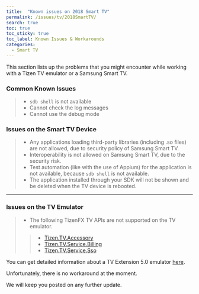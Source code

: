 ```yaml
---
title:  "Known issues on 2018 Smart TV"
permalink: /issues/tv/2018SmartTV/
search: true
toc: true
toc_sticky: true
toc_label: Known Issues & Workarounds
categories: 
  - Smart TV
---
```


This section lists up the problems that you might encounter while working with a Tizen TV emulator or a Samsung Smart TV.

### Common Known Issues
 >- `sdb shell` is not available
 >- Cannot check the log messages
 >- Cannot use the debug mode

### Issues on the Smart TV Device
 >- Any applications loading third-party libraries (including .so files) are not allowed, due to security policy of Samsung Smart TV.
 >- Interoperability is not allowed on Samsung Smart TV, due to the security risk.
 >- Test automation (like with the use of Appium) for the application is not available, because `sdb shell` is not available.
 >- The application installed through your SDK will not be shown and be deleted when the TV device is rebooted.
 
***

### Issues on the TV Emulator
  >- The following TizenFX TV APIs are not supported on the TV emulator.
 >> - [Tizen.TV.Accessory](https://developer.samsung.com/tv/tizen-net-tv/api-references/tizenfx-tv-api-references/Tizen.TV.Accessory)
 >> - [Tizen.TV.Service.Billing](https://developer.samsung.com/tv/tizen-net-tv/api-references/tizenfx-tv-api-references/Tizen.TV.Service.Billing)
 >> - [Tizen.TV.Service.Sso](https://developer.samsung.com/tv/tizen-net-tv/api-references/tizenfx-tv-api-references/Tizen.TV.Service.Sso/Sso-Class)

You can get detailed information about a TV Extension 5.0 emulator [here](https://developer.samsung.com/tv/develop/tools/tv-extension/download).

Unfortunately, there is no workaround at the moment.

We will keep you posted on any further update.
